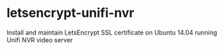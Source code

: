 # letsencrypt-unifi-nvr
Install and maintain LetsEncrypt SSL certificate on Ubuntu 14.04 running Unifi NVR video server
